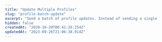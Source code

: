 ```yaml
---
title: "Update Multiple Profiles"
slug: "profile-batch-update"
excerpt: "Send a batch of profile updates. Instead of sending a single JSON object as the data query parameter, send a JSON list of objects as the data parameter of an application/json POST or GET request body"
hidden: false
createdAt: "2020-10-20T00:41:26.254Z"
updatedAt: "2023-09-26T21:06:38.914Z"
---
```

